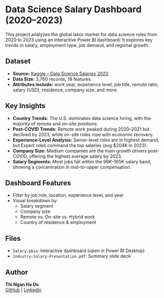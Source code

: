 # Data Science Salary Dashboard (2020–2023)

This project analyzes the global labor market for data science roles from 2020 to 2023 using an interactive Power BI dashboard. It explores key trends in salary, employment type, job demand, and regional growth.

## Dataset
- **Source:** [Kaggle – Data Science Salaries 2023](https://www.kaggle.com/datasets/arnabchaki/data-science-salaries-2023)
- **Data Size:** 3,760 records, 18 features
- **Attributes include:** work year, experience level, job title, remote ratio, salary (USD), residence, company size, and more.

## Key Insights
- **Country Trends:** The U.S. dominates data science hiring, with the majority of remote and on-site positions.
- **Post-COVID Trends:** Remote work peaked during 2020–2021 but declined by 2023, while on-site roles rose with economic recovery.
- **Experience-Level Analysis:** Senior-level roles are in highest demand, but Expert roles command the top salaries (avg $204K in 2023).
- **Company Size:** Medium companies are the main growth drivers post-COVID, offering the highest average salary by 2023.
- **Salary Segments:** Most jobs fall within the $99K–$165K salary band, showing a concentration in mid-to-upper compensation.

## Dashboard Features
- Filter by job role, location, experience level, and year
- Visual breakdown by:
  - Salary segment
  - Company size
  - Remote vs. On-site vs. Hybrid work
  - Country of residence & employment

## Files
- `Salary.pbix`: Interactive dashboard (open in Power BI Desktop)
- `Industry-Salary-Presentation.pdf`: Summary slide deck

## Author
**Thi Ngan Ha Do**  
[GitHub](https://github.com/thinganhado) | [LinkedIn](#)  
